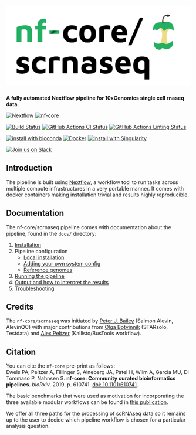 # ![nf-core/scrnaseq](docs/images/nfcore-scrnaseq_logo.png)

**A fully automated Nextflow pipeline for 10xGenomics single cell rnaseq data**.

[![Nextflow](https://img.shields.io/badge/nextflow-%E2%89%A50.32.0-brightgreen.svg)](https://www.nextflow.io/)
[![nf-core](https://img.shields.io/badge/nf--core-pipeline-brightgreen.svg)](https://nf-co.re/)

[![Build Status](https://travis-ci.com/nf-core/scrnaseq.svg?branch=master)](https://travis-ci.com/nf-core/scrnaseq)
[![GitHub Actions CI Status](https://github.com/nf-core/scrnaseq/workflows/scrnaseq%20CI/badge.svg)](https://github.com/nf-core/scrnaseq/actions)
[![GitHub Actions Linting Status](https://github.com/nf-core/scrnaseq/workflows/scrnaseq%20linting/badge.svg)](https://github.com/nf-core/scrnaseq/actions)


[![install with bioconda](https://img.shields.io/badge/install%20with-bioconda-brightgreen.svg)](http://bioconda.github.io/)
[![Docker](https://img.shields.io/docker/automated/nfcore/scrnaseq.svg)](https://hub.docker.com/r/nfcore/scrnaseq)
[![Install with Singularity](https://img.shields.io/badge/use%20with-singularity-purple.svg)](https://www.sylabs.io/docs/)

[![Join us on Slack](https://img.shields.io/badge/slack-nfcore/scrnaseq-blue.svg)](https://nfcore.slack.com/messages/CHN5BV5DW)

## Introduction
The pipeline is built using [Nextflow](https://www.nextflow.io), a workflow tool to run tasks across multiple compute infrastructures in a very portable manner. It comes with docker containers making installation trivial and results highly reproducible.

## Documentation

The nf-core/scrnaseq pipeline comes with documentation about the pipeline, found in the `docs/` directory:

1. [Installation](https://nf-co.re/usage/installation)
2. Pipeline configuration
    * [Local installation](https://nf-co.re/usage/local_installation)
    * [Adding your own system config](https://nf-co.re/usage/adding_own_config)
    * [Reference genomes](https://nf-co.re/usage/reference_genomes)
3. [Running the pipeline](docs/usage.md)
4. [Output and how to interpret the results](docs/output.md)
5. [Troubleshooting](https://nf-co.re/usage/troubleshooting)

## Credits

The `nf-core/scrnaseq` was initiated by [Peter J. Bailey](https://github.com/PeterBailey) (Salmon Alevin, AlevinQC) with major contributions from [Olga Botvinnik](https://github.com/olgabot) (STARsolo, Testdata) and [Alex Peltzer](https://github.com/apeltzer) (Kallisto/BusTools workflow).

## Citation

You can cite the `nf-core` pre-print as follows:  
Ewels PA, Peltzer A, Fillinger S, Alneberg JA, Patel H, Wilm A, Garcia MU, Di Tommaso P, Nahnsen S. **nf-core: Community curated bioinformatics pipelines**. *bioRxiv*. 2019. p. 610741. [doi: 10.1101/610741](https://www.biorxiv.org/content/10.1101/610741v1).

The basic benchmarks that were used as motivation for incorporating the three available modular workflows can be found in [this publication](https://www.biorxiv.org/content/10.1101/673285v2).

We offer all three paths for the processing of scRNAseq data so it remains up to the user to decide which pipeline workflow is chosen for a particular analysis question.
